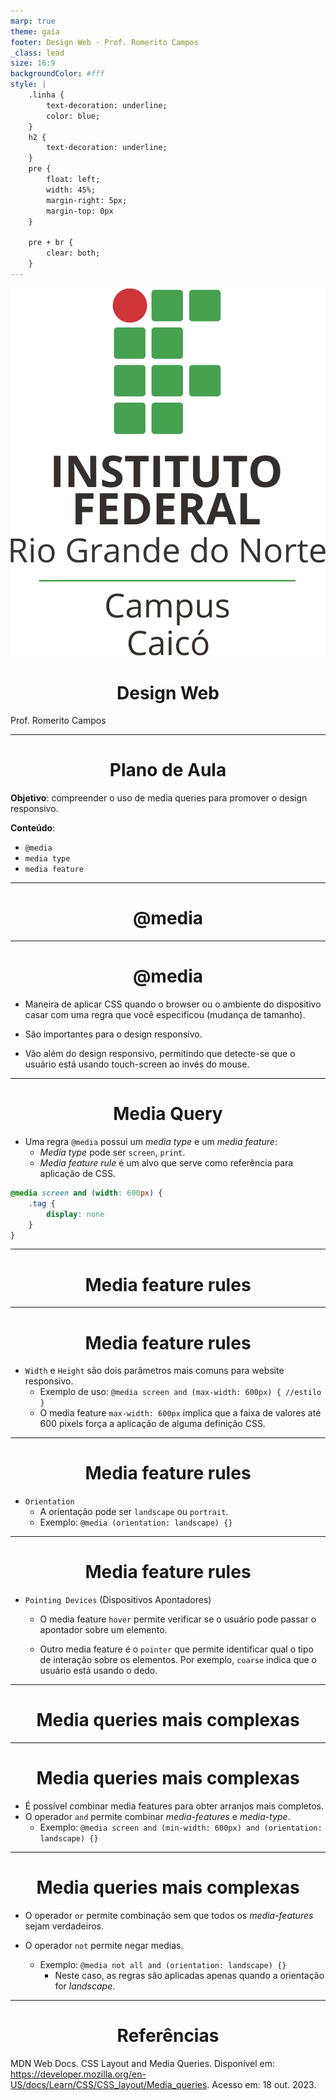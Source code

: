 ```yaml
---
marp: true
theme: gaia
footer: Design Web - Prof. Romerito Campos
_class: lead
size: 16:9
backgroundColor: #fff
style: |
    .linha {
        text-decoration: underline;
        color: blue;
    } 
    h2 {
        text-decoration: underline;
    }    
    pre {
        float: left;
        width: 45%;
        margin-right: 5px;
        margin-top: 0px
    }

    pre + br {
        clear: both;
    }
---
```


![w:120 h:120](../../assets/ifrn-vertical.png)
# Design Web
Prof. Romerito Campos

---

# Plano de Aula

**Objetivo**: compreender o uso de media queries para promover o design responsivo.

**Conteúdo**:

- `@media`
- `media type`
- `media feature` 

---
<style scoped>
section {
    display: flex;
    flex-direction: column;
    justify-content: center;
    align-items:center;
}

h1 {
    text-align:center;
}
</style>
# @media

---
# @media

- Maneira de aplicar CSS quando o browser ou o ambiente do dispositivo casar com uma regra que você especificou (mudança de tamanho).
  
- São importantes para o design responsivo.
  
- Vão além do design responsivo, permitindo que detecte-se que o usuário está usando touch-screen ao invés do mouse.

---

# Media Query

- Uma regra `@media` possui um *media type* e um *media feature*:
    - *Media type* pode ser `screen`, `print`.
    - *Media feature rule* é um alvo que serve como referência para aplicação de CSS.

```css
@media screen and (width: 600px) {
    .tag {
        display: none
    }
}
```
---
<style scoped>
section {
    display: flex;
    flex-direction: column;
    justify-content: center;
    align-items:center;
}

h1 {
    text-align:center;
}
</style>
# Media feature rules

---
# Media feature rules

- `Width` e `Height` são dois parâmetros mais comuns para website responsivo.
    - Exemplo de uso: `@media screen and (max-width: 600px) { //estilo }`
    - O media feature `max-width: 600px` implica que a faixa de valores até 600 pixels força a aplicação de alguma definição CSS.

---

# Media feature rules

- `Orientation`
    - A orientação pode ser `landscape` ou `portrait`.
    - Exemplo: `@media (orientation: landscape) {}`

---

# Media feature rules

- `Pointing Devices` (Dispositivos Apontadores)
    
    - O media feature `hover` permite verificar se o usuário pode passar o apontador sobre um elemento.
  
    - Outro media feature é o `pointer` que permite identificar qual o tipo de interação sobre os elementos. Por exemplo, `coarse` indica que o usuário está usando o dedo.

---
<style scoped>
section {
    display: flex;
    flex-direction: column;
    justify-content: center;
    align-items:center;
}

h1 {
    text-align:center;
}
</style>
# Media queries mais complexas
---

# Media queries mais complexas

- É possível combinar media features para obter arranjos mais completos.
- O operador `and` permite combinar *media-features* e *media-type*.
    - Exemplo: `@media screen and (min-width: 600px) and (orientation: landscape) {}`


---

# Media queries mais complexas

- O operador `or` permite combinação sem que todos os *media-features* sejam verdadeiros.

- O operador `not` permite negar medias.
    - Exemplo: `@media not all and (orientation: landscape) {}`
        - Neste caso, as regras são aplicadas apenas quando a orientação for *landscape*.

---
# Referências

MDN Web Docs. CSS Layout and Media Queries. Disponível em: https://developer.mozilla.org/en-US/docs/Learn/CSS/CSS_layout/Media_queries. Acesso em: 18 out. 2023.